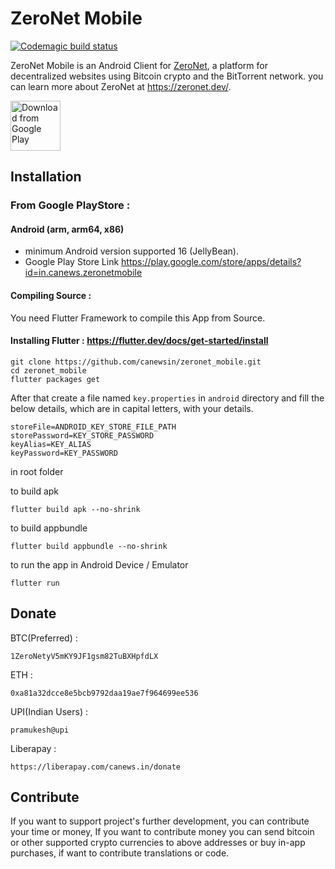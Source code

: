 # ZeroNet Mobile
[![Codemagic build status](https://api.codemagic.io/apps/5f755f0647fecf7a4f25751a/5f75609747fecf958ea171b0/status_badge.svg)](https://codemagic.io/apps/5f755f0647fecf7a4f25751a/5f75609747fecf958ea171b0/latest_build)

ZeroNet Mobile is an Android Client for [ZeroNet](https://zeronet.dev), a platform for decentralized websites using Bitcoin crypto and the BitTorrent network. you can learn more about ZeroNet at https://zeronet.dev/.

[<img src="https://play.google.com/intl/en_us/badges/images/generic/en_badge_web_generic.png" 
      alt="Download from Google Play" 
      height="80">](https://play.google.com/store/apps/details?id=in.canews.zeronetmobile)

## Installation

### From Google PlayStore :
#### Android (arm, arm64, x86)
 - minimum Android version supported 16 (JellyBean).
 - Google Play Store Link https://play.google.com/store/apps/details?id=in.canews.zeronetmobile

#### Compiling Source : 

You need Flutter Framework to compile this App from Source.

#### Installing Flutter : https://flutter.dev/docs/get-started/install

```
git clone https://github.com/canewsin/zeronet_mobile.git
cd zeronet_mobile
flutter packages get
```

After that create a file named `key.properties` in `android` directory
and fill the below details, which are in capital letters, with your details.
```
storeFile=ANDROID_KEY_STORE_FILE_PATH
storePassword=KEY_STORE_PASSWORD
keyAlias=KEY_ALIAS
keyPassword=KEY_PASSWORD
```

in root folder

to build apk
```
flutter build apk --no-shrink
```

to build appbundle
```
flutter build appbundle --no-shrink
```

to run the app in Android Device / Emulator

```
flutter run
```

## Donate
BTC(Preferred) : 

`1ZeroNetyV5mKY9JF1gsm82TuBXHpfdLX`

ETH : 

`0xa81a32dcce8e5bcb9792daa19ae7f964699ee536`

UPI(Indian Users) : 

`pramukesh@upi`

Liberapay : 

`https://liberapay.com/canews.in/donate`

## Contribute
If you want to support project's further development, you can contribute your time or money, If you want to contribute money you can send bitcoin or other supported crypto currencies to above addresses or buy in-app purchases, if want to contribute translations or code.
